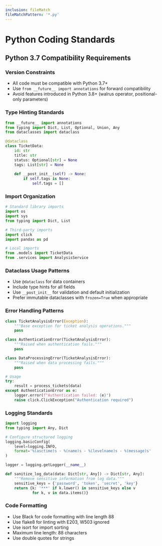 ```yaml
---
inclusion: fileMatch
fileMatchPattern: '*.py'
---
```


# Python Coding Standards

## Python 3.7 Compatibility Requirements

### Version Constraints
- All code must be compatible with Python 3.7+
- Use `from __future__ import annotations` for forward compatibility
- Avoid features introduced in Python 3.8+ (walrus operator, positional-only parameters)

### Type Hinting Standards
```python
from __future__ import annotations
from typing import Dict, List, Optional, Union, Any
from dataclasses import dataclass

@dataclass
class TicketData:
    id: str
    title: str
    status: Optional[str] = None
    tags: List[str] = None
    
    def __post_init__(self) -> None:
        if self.tags is None:
            self.tags = []
```

### Import Organization
```python
# Standard library imports
import os
import sys
from typing import Dict, List

# Third-party imports
import click
import pandas as pd

# Local imports
from .models import TicketData
from .services import AnalysisService
```

### Dataclass Usage Patterns
- Use `@dataclass` for data containers
- Include type hints for all fields
- Use `__post_init__` for validation and default initialization
- Prefer immutable dataclasses with `frozen=True` when appropriate

### Error Handling Patterns
```python
class TicketAnalysisError(Exception):
    """Base exception for ticket analysis operations."""
    pass

class AuthenticationError(TicketAnalysisError):
    """Raised when authentication fails."""
    pass

class DataProcessingError(TicketAnalysisError):
    """Raised when data processing fails."""
    pass

# Usage
try:
    result = process_tickets(data)
except AuthenticationError as e:
    logger.error(f"Authentication failed: {e}")
    raise click.ClickException("Authentication required")
```

### Logging Standards
```python
import logging
from typing import Any, Dict

# Configure structured logging
logging.basicConfig(
    level=logging.INFO,
    format='%(asctime)s - %(name)s - %(levelname)s - %(message)s'
)

logger = logging.getLogger(__name__)

def sanitize_log_data(data: Dict[str, Any]) -> Dict[str, Any]:
    """Remove sensitive information from log data."""
    sensitive_keys = {'password', 'token', 'secret', 'key'}
    return {k: '***' if k.lower() in sensitive_keys else v 
            for k, v in data.items()}
```

### Code Formatting
- Use Black for code formatting with line length 88
- Use flake8 for linting with E203, W503 ignored
- Use isort for import sorting
- Maximum line length: 88 characters
- Use double quotes for strings